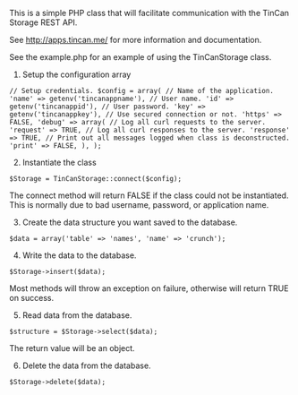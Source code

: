 This is a simple PHP class that will facilitate communication with the TinCan
Storage REST API.

See http://apps.tincan.me/ for more information and documentation.

See the example.php for an example of using the TinCanStorage class.

1. Setup the configuration array

`// Setup credentials.
$config = array(
  // Name of the application.
  'name' => getenv('tincanappname'),
  // User name.
  'id' => getenv('tincanappid'),
  // User password.
  'key' => getenv('tincanappkey'),
  // Use secured connection or not.
  'https' => FALSE,
  'debug' => array(
    // Log all curl requests to the server.
    'request' => TRUE,
    // Log all curl responses to the server.
    'response' => TRUE,
    // Print out all messages logged when class is deconstructed.
    'print' => FALSE,
  ),
);`

2. Instantiate the class

`$Storage = TinCanStorage::connect($config);`

The connect method will return FALSE if the class could not be instantiated. This is normally due to bad username, password, or application name.

3. Create the data structure you want saved to the database.

`$data = array('table' => 'names', 'name' => 'crunch');`

4. Write the data to the database.

`$Storage->insert($data);`

Most methods will throw an exception on failure, otherwise will return TRUE on success.

5. Read data from the database.

`$structure = $Storage->select($data);`

The return value will be an object.

6. Delete the data from the database.

`$Storage->delete($data);`